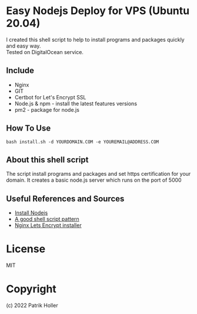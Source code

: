 # Easy Nodejs Deploy for VPS (Ubuntu 20.04)
I created this shell script to help to install programs and packages quickly and easy way.\
Tested on DigitalOcean service.

## Include
* Nginx
* GIT
* Certbot for Let's Encrypt SSL
* Node.js & npm - install the latest features versions
* pm2 - package for node.js

## How To Use

```
bash install.sh -d YOURDOMAIN.COM -e YOUREMAIL@ADDRESS.COM
```

## About this shell script
The script install programs and packages and set https certification for your domain.
It creates a basic node.js server which runs on the port of 5000

## Useful References and Sources

* [Install Nodejs](https://www.digitalocean.com/community/tutorials/how-to-set-up-a-node-js-application-for-production-on-ubuntu-20-04)
* [A good shell script pattern](https://gist.github.com/anatoliychakkaev/744062/6160cecb209eb371bc6d15f73ecc8f39fae7fc52#file-install-nodejs)
* [Nginx Lets Encrypt installer](https://github.com/renjithspace/nginx-lets-encrypt-installer/blob/master/installer.sh)


License
=======
MIT

Copyright
=========
(c) 2022 Patrik Holler
